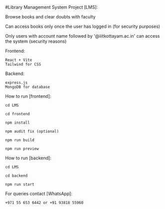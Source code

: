 #Library Management System Project [LMS]:

  Browse books and clear doubts with faculty

  Can access books only once the user has logged in (for security purposes)

  Only users with account name followed by '@iiitkottayam.ac.in' can access the system (security reasons)


Frontend:
    
    React + Vite
    Tailwind for CSS

Backend:

    express.js
    MongoDB for database


How to run [frontend]:

    cd LMS

    cd frontend

    npm install

    npm audit fix (optional)

    npm run build

    npm run preview


How to run [backend]:

    cd LMS

    cd backend

    npm run start


For queries contact [WhatsApp]:

    +971 55 653 6442 or +91 93818 55960
